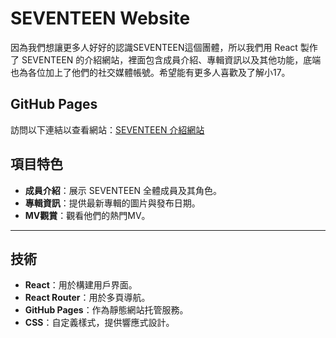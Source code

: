 
# SEVENTEEN Website

因為我們想讓更多人好好的認識SEVENTEEN這個團體，所以我們用 React 製作了 SEVENTEEN 的介紹網站，裡面包含成員介紹、專輯資訊以及其他功能，底端也為各位加上了他們的社交媒體帳號。希望能有更多人喜歡及了解小17。

## GitHub Pages
訪問以下連結以查看網站：[SEVENTEEN 介紹網站](https://yuchi822.github.io/SEVENTEEN-website/)

## 項目特色
- **成員介紹**：展示 SEVENTEEN 全體成員及其角色。
- **專輯資訊**：提供最新專輯的圖片與發布日期。
- **MV觀賞**：觀看他們的熱門MV。

---

## 技術
- **React**：用於構建用戶界面。
- **React Router**：用於多頁導航。
- **GitHub Pages**：作為靜態網站托管服務。
- **CSS**：自定義樣式，提供響應式設計。
